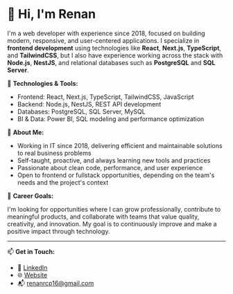 # 👋 Hi, I'm Renan

I'm a web developer with experience since 2018, focused on building modern, responsive, and user-centered applications. I specialize in **frontend development** using technologies like **React**, **Next.js**, **TypeScript**, and **TailwindCSS**, but I also have experience working across the stack with **Node.js**, **NestJS**, and relational databases such as **PostgreSQL** and **SQL Server**.

🔧 **Technologies & Tools:**

- Frontend: React, Next.js, TypeScript, TailwindCSS, JavaScript  
- Backend: Node.js, NestJS, REST API development  
- Databases: PostgreSQL, SQL Server, MySQL  
- BI & Data: Power BI, SQL modeling and performance optimization  

📌 **About Me:**

- Working in IT since 2018, delivering efficient and maintainable solutions to real business problems  
- Self-taught, proactive, and always learning new tools and practices  
- Passionate about clean code, performance, and user experience  
- Open to frontend or fullstack opportunities, depending on the team's needs and the project's context

🎯 **Career Goals:**

I'm looking for opportunities where I can grow professionally, contribute to meaningful products, and collaborate with teams that value quality, creativity, and innovation. My goal is to continuously improve and make a positive impact through technology.

---

📫 **Get in Touch:**

- 💼 [LinkedIn](https://www.linkedin.com/in/renanrcp16)  
- 🌐 [Website](https://renan-rcp.vercel.app)  
- 📬 renanrcp16@gmail.com
